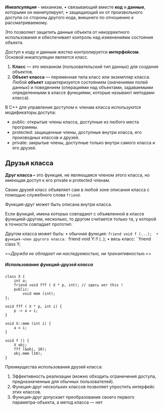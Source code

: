

***Инкапсуляция*** - механизм,
• связывающий вместе **код** и **данные**, которыми он манипулирует; 
• защищающий их от произвольного доступа со стороны другого кода, внешнего по отношению к рассматриваемому.

 Это позволяет защитить данные объекта от некорректного использования и обеспечивает контроль над изменениями состояния объекта.

Доступ к коду и данным жестко контролируется **интерфейсом**. 
Основой инкапсуляции является класс. 

1. **Класс** — это механизм (пользовательский тип данных) для создания объектов. 
2. **Объект класса** — переменная типа класс или экземпляр класса. Любой **объект** характеризуется состоянием (значениями полей данных) и поведением (операциями над объектами, задаваемыми определенными в классе функциями, которые называют методами класса).

В C++ для управления доступом к членам класса используются модификаторы доступа:

- public: открытые члены класса, доступные из любого места программы.
- protected: защищенные члены, доступные внутри класса, его производных классов и друзей.
- private: закрытые члены, доступные только внутри самого класса и его друзей.






## Друзья класса

**Друг класса –** это функция, не являющаяся членом этого класса, но имеющая доступ к его private и protected членам.

Своих друзей класс объявляет сам в любой зоне описания класса с помощью служебного слова  ```friend```. 

Функция-друг может быть описана внутри класса. 

Если функций, имена которых совпадают с объявленной в классе функцией-другом, несколько, то другом считается только та, у которой в точности совпадает прототип.

Другом класса может быть: 
	• обычная функция: ``friend void f (...); 
	• функция-член другого класса: ``friend void Y::f (..); 
	• весь класс: ``friend class Y;

==*Дружба не обладает ни наследуемостью, ни транзитивностью.*==


##### Использование функций-друзей класса
```
class X {
	int a;
	friend void fff ( X * p, int); // здесь нет this !
	public:
		void mmm (int);
};

void fff ( X * p, int i) {
	p -> a = i;
}

void X::mmm (int i) {
	a = i;
}

void f () {
	X obj;
	fff (&obj, 10);
	obj.mmm (10);
}
```


Преимущества использования друзей класса:
1. Эффективность реализации (можно обходить ограничения доступа, предназначенные для обычных пользователей). 
2. Функция-друг нескольких классов позволяет упростить интерфейс этих классов. 
3. Функция-друг допускает преобразование своего первого параметра-объекта, а метод класса — нет

